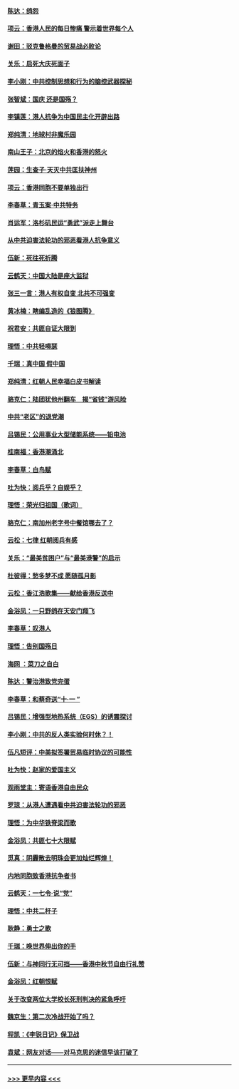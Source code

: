 #### [陈达：鸽怨](../pages/nsc993/n11561879.md?t=10021944) 
#### [项云：香港人民的每日惨痛  警示着世界每个人](../pages/nsc993/n11559273.md?t=10021944) 
#### [谢田：驳克鲁格曼的贸易战必败论](../pages/nsc993/n11555840.md?t=10021944) 
#### [关乐：启死大庆死面子](../pages/nsc993/n11556823.md?t=10021944) 
#### [李小刚：中共控制思想和行为的脑控武器探秘](../pages/nsc993/n11556776.md?t=10021944) 
#### [张智斌：国庆  还是国殇？](../pages/nsc993/n11556617.md?t=10021944) 
#### [李镇莲：港人抗争为中国民主化开辟出路](../pages/nsc993/n11556570.md?t=10021944) 
#### [郑纯清：地球村非魔乐园](../pages/nsc993/n11555415.md?t=10021944) 
#### [南山王子：北京的焰火和香港的怒火](../pages/nsc993/n11555318.md?t=10021944) 
#### [莲园：生查子·天灭中共匡扶神州](../pages/nsc993/n11555302.md?t=10021944) 
#### [项云：香港同胞不要单独出行](../pages/nsc993/n11555276.md?t=10021944) 
#### [李春草：青玉案‧中共特务](../pages/nsc993/n11552356.md?t=10021944) 
#### [肖运军：洛杉矶民运“勇武”派走上舞台](../pages/nsc993/n11551595.md?t=10021944) 
#### [从中共迫害法轮功的邪恶看港人抗争意义](../pages/nsc993/n11540858.md?t=10021944) 
#### [伍新：死往死折腾](../pages/nsc993/n11550174.md?t=10021944) 
#### [云鹤天：中国大陆是座大监狱](../pages/nsc993/n11550155.md?t=10021944) 
#### [张三一言：港人有权自变 北共不可强变](../pages/nsc993/n11550132.md?t=10021944) 
#### [黄冰楠：瞎编乱造的《狼图腾》](../pages/nsc993/n11550082.md?t=10021944) 
#### [祝君安：共匪自证大限到](../pages/nsc993/n11550041.md?t=10021944) 
#### [理悟：中共轻嘚瑟](../pages/nsc993/n11547978.md?t=10021944) 
#### [千瑞：真中国 假中国](../pages/nsc993/n11547865.md?t=10021944) 
#### [郑纯清：红朝人民幸福白皮书解读](../pages/nsc993/n11547499.md?t=10021944) 
#### [骆克仁：陆团犹他州翻车　揭“省钱”游风险](../pages/nsc993/n11546977.md?t=10021944) 
#### [中共“老区”的退党潮](../pages/nsc993/n11545995.md?t=10021944) 
#### [吕锡民：公用事业大型储能系统——铅电池](../pages/nsc993/n11545701.md?t=10021944) 
#### [桂南福：香港潮涌北](../pages/nsc993/n11545682.md?t=10021944) 
#### [李春草：白鸟赋](../pages/nsc993/n11545663.md?t=10021944) 
#### [吐为快：阅兵乎？自娱乎？](../pages/nsc993/n11545625.md?t=10021944) 
#### [理悟：荣光归祖国（歌词）](../pages/nsc993/n11545616.md?t=10021944) 
#### [骆克仁：南加州老字号中餐馆哪去了？](../pages/nsc993/n11545120.md?t=10021944) 
#### [云松：七律 红朝阅兵有感](../pages/nsc993/n11542394.md?t=10021944) 
#### [关乐：“最美贫困户”与“最美港警”的启示](../pages/nsc993/n11542252.md?t=10021944) 
#### [杜彼得：愁多梦不成 愿随孤月影](../pages/nsc993/n11540296.md?t=10021944) 
#### [云松：香江浩歌集——献给香港反送中](../pages/nsc993/n11540149.md?t=10021944) 
#### [金浴凤：一只野鸽在天安门翔飞](../pages/nsc993/n11540280.md?t=10021944) 
#### [李春草：叹港人](../pages/nsc993/n11540119.md?t=10021944) 
#### [理悟：告别国殇日](../pages/nsc993/n11539610.md?t=10021944) 
#### [海网 ：菜刀之自白](../pages/nsc993/n11539597.md?t=10021944) 
#### [陈达：警治港致党完蛋](../pages/nsc993/n11538127.md?t=10021944) 
#### [李春草：和蔡奇送“十·一 ”](../pages/nsc993/n11537810.md?t=10021944) 
#### [吕锡民：增强型地热系统（EGS）的诱震探讨](../pages/nsc993/n11537765.md?t=10021944) 
#### [李小刚：中共的反人类实验何时休？！](../pages/nsc993/n11537669.md?t=10021944) 
#### [伍凡短评：中美拟签署贸易临时协议的可能性](../pages/nsc993/n11536773.md?t=10021944) 
#### [吐为快：赵家的爱国主义](../pages/nsc993/n11536750.md?t=10021944) 
#### [观雨堂主：寄语香港自由民众](../pages/nsc993/n11536735.md?t=10021944) 
#### [罗琼：从港人遭遇看中共迫害法轮功的邪恶](../pages/nsc993/n11507862.md?t=10021944) 
#### [理悟：为中华铁脊梁而歌](../pages/nsc993/n11534458.md?t=10021944) 
#### [金浴凤：共匪七十大限赋](../pages/nsc993/n11534434.md?t=10021944) 
#### [觅真：阴霾散去明珠会更加灿烂辉煌！](../pages/nsc993/n11531858.md?t=10021944) 
#### [内地同胞致香港抗争者书](../pages/nsc993/n11531645.md?t=10021944) 
#### [云鹤天：一七令‧说“党”](../pages/nsc993/n11529099.md?t=10021944) 
#### [理悟：中共二杆子](../pages/nsc993/n11529046.md?t=10021944) 
#### [耿静：勇士之歌](../pages/nsc993/n11527562.md?t=10021944) 
#### [千瑞：唤世界伸出你的手](../pages/nsc993/n11526942.md?t=10021944) 
#### [伍新：与神同行无可挡——香港中秋节自由行礼赞](../pages/nsc993/n11526801.md?t=10021944) 
#### [金浴凤：红朝恨赋](../pages/nsc993/n11524312.md?t=10021944) 
#### [关于改变两位大学校长死刑判决的紧急呼吁](../pages/nsc993/n11524103.md?t=10021944) 
#### [魏京生：第二次冷战开始了吗？](../pages/nsc993/n11524023.md?t=10021944) 
#### [程凯：《李锐日记》保卫战](../pages/nsc993/n11522922.md?t=10021944) 
#### [袁斌：网友对话——对马克思的迷信早该打破了](../pages/nsc993/n11522561.md?t=10021944) 

----
#### [ >>> 更早内容 <<< ](../indexes/nsc993-earlier.md)
